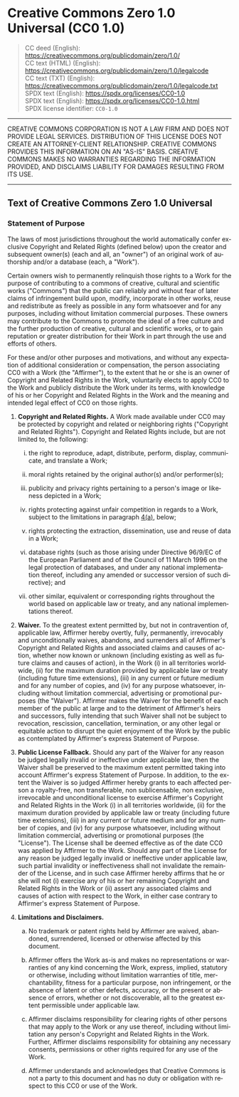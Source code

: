 <div dir="ltr" lang="en-US">

<!--
Markdown dialect: GitHub Flavored Markdown

SPDX-FileContributor: author: Creative Commons | https://creativecommons.org/ | wikipedia_en:Creative_Commons
SPDX-FileContributor: formatter: gabldotink | email:gabl@gabl.ink | github:gabldotink
SPDX-FileCopyrightText: No rights reserved. “CREATIVE COMMONS”, “CC” and “CC0” are registered trademarks of Creative Commons. “SOFTWARE PACKAGE DATA EXCHANGE” and “SPDX” are registered trademarks of the Linux Foundation. “LINUX” is a registered trademark of Linus Torvalds.
SPDX-FileName: ./licenses/CC0-1.0
SPDX-FileType: DOCUMENTATION
SPDX-FileType: TEXT
SPDX-FileType: SOURCE
SPDX-LicenseConcluded: CC0-1.0
SPDX-License-Identifier: CC0-1.0

---
# pandoc variables
# ConTeXt
includesource: true
linkstyle:    'normal'
pdfa:         '3b'
urlstyle:     'normal'
# language
dir:          'ltr'
lang:         'en-US'
# metadata
author:       'Creative Commons'
title:        'Creative Commons Zero 1.0 Universal (CC0 1.0)'
---
-->

# Creative Commons Zero 1.0 Universal (CC0 1.0)
> CC deed (English): <https://creativecommons.org/publicdomain/zero/1.0/>  
> CC text (HTML) (English): <https://creativecommons.org/publicdomain/zero/1.0/legalcode>  
> CC text (TXT) (English): <https://creativecommons.org/publicdomain/zero/1.0/legalcode.txt>  
> SPDX text (English): <https://spdx.org/licenses/CC0-1.0>  
> SPDX text (English): <https://spdx.org/licenses/CC0-1.0.html>  
> SPDX license identifier: `CC0-1.0`

<!--
notice: The list item points under section 4 should display with lowercase
Latin alphabet characters (a–d). However, some Markdown processors may
display them as lowercase Roman numerals (i–iv).
-->

---

CREATIVE COMMONS CORPORATION IS NOT A LAW FIRM AND DOES NOT PROVIDE LEGAL
SERVICES. DISTRIBUTION OF THIS LICENSE DOES NOT CREATE AN ATTORNEY-CLIENT
RELATIONSHIP. CREATIVE COMMONS PROVIDES THIS INFORMATION ON AN "AS-IS" BASIS.
CREATIVE COMMONS MAKES NO WARRANTIES REGARDING THE INFORMATION PROVIDED, AND
DISCLAIMS LIABILITY FOR DAMAGES RESULTING FROM ITS USE.

---

## Text of Creative Commons Zero 1.0 Universal

### Statement of Purpose

The laws of most jurisdictions throughout the world automatically confer
exclusive Copyright and Related Rights (defined below) upon the creator and
subsequent owner(s) (each and all, an "owner") of an original work of
authorship and/or a database (each, a "Work").

Certain owners wish to permanently relinquish those rights to a Work for the
purpose of contributing to a commons of creative, cultural and scientific
works ("Commons") that the public can reliably and without fear of later
claims of infringement build upon, modify, incorporate in other works, reuse
and redistribute as freely as possible in any form whatsoever and for any
purposes, including without limitation commercial purposes. These owners may
contribute to the Commons to promote the ideal of a free culture and the
further production of creative, cultural and scientific works, or to gain
reputation or greater distribution for their Work in part through the use and
efforts of others.

For these and/or other purposes and motivations, and without any expectation
of additional consideration or compensation, the person associating CC0 with
a Work (the "Affirmer"), to the extent that he or she is an owner of
Copyright and Related Rights in the Work, voluntarily elects to apply CC0 to
the Work and publicly distribute the Work under its terms, with knowledge of
his or her Copyright and Related Rights in the Work and the meaning and
intended legal effect of CC0 on those rights.

<ol type="1">

  <li id="1">

  **Copyright and Related Rights.** A Work made available under CC0 may be
  protected by copyright and related or neighboring rights ("Copyright and
  Related Rights"). Copyright and Related Rights include, but are not limited
  to, the following:

  <ol type="i">

   <li id="1(i)">

   the right to reproduce, adapt, distribute, perform, display, communicate,
   and translate a Work;
   
   </li>

   <li id="1(ii)">

   moral rights retained by the original author(s) and/or performer(s);

   </li>

   <li id="1(iii)">

   publicity and privacy rights pertaining to a person's image or likeness
   depicted in a Work;

   </li>

   <li id="1(iv)">

   rights protecting against unfair competition in regards to a Work, subject
   to the limitations in paragraph [4(a)](#4(a)), below;

   </li>

   <li id="1(v)">

   rights protecting the extraction, dissemination, use and reuse of data in
   a Work;

   </li>

   <li id="1(vi)">

   database rights (such as those arising under Directive 96/9/EC of the
   European Parliament and of the Council of 11 March 1996 on the legal
   protection of databases, and under any national implementation thereof,
   including any amended or successor version of such directive); and

   </li>

   <li id="1(vii)">

   other similar, equivalent or corresponding rights throughout the world
   based on applicable law or treaty, and any national implementations
   thereof.

   </li>

  </ol>

  <li id="2">

  **Waiver.** To the greatest extent permitted by, but not in contravention
  of, applicable law, Affirmer hereby overtly, fully, permanently,
  irrevocably and unconditionally waives, abandons, and surrenders all of
  Affirmer's Copyright and Related Rights and associated claims and causes of
  action, whether now known or unknown (including existing as well as future
  claims and causes of action), in the Work (i) in all territories worldwide,
  (ii) for the maximum duration provided by applicable law or treaty
  (including future time extensions), (iii) in any current or future medium
  and for any number of copies, and (iv) for any purpose whatsoever,
  including without limitation commercial, advertising or promotional
  purposes (the "Waiver"). Affirmer makes the Waiver for the benefit of each
  member of the public at large and to the detriment of Affirmer's heirs and
  successors, fully intending that such Waiver shall not be subject to
  revocation, rescission, cancellation, termination, or any other legal or
  equitable action to disrupt the quiet enjoyment of the Work by the public
  as contemplated by Affirmer's express Statement of Purpose.

  </li>

  <li id="3">

  **Public License Fallback.** Should any part of the Waiver for any reason
  be judged legally invalid or ineffective under applicable law, then the
  Waiver shall be preserved to the maximum extent permitted taking into
  account Affirmer's express Statement of Purpose. In addition, to the extent
  the Waiver is so judged Affirmer hereby grants to each affected person a
  royalty-free, non transferable, non sublicensable, non exclusive,
  irrevocable and unconditional license to exercise Affirmer's Copyright and
  Related Rights in the Work (i) in all territories worldwide, (ii) for the
  maximum duration provided by applicable law or treaty (including future
  time extensions), (iii) in any current or future medium and for any number
  of copies, and (iv) for any purpose whatsoever, including without
  limitation commercial, advertising or promotional purposes (the "License").
  The License shall be deemed effective as of the date CC0 was applied by
  Affirmer to the Work. Should any part of the License for any reason be
  judged legally invalid or ineffective under applicable law, such partial
  invalidity or ineffectiveness shall not invalidate the remainder of the
  License, and in such case Affirmer hereby affirms that he or she will not
  (i) exercise any of his or her remaining Copyright and Related Rights in
  the Work or (ii) assert any associated claims and causes of action with
  respect to the Work, in either case contrary to Affirmer's express
  Statement of Purpose.

  </li>

  <li id="4">

  **Limitations and Disclaimers.**

  <ol type="a">

   <li id="4(a)">

   No trademark or patent rights held by Affirmer are waived, abandoned,
   surrendered, licensed or otherwise affected by this document.
   
   </li>

   <li id="4(b)">

   Affirmer offers the Work as-is and makes no representations or warranties
   of any kind concerning the Work, express, implied, statutory or otherwise,
   including without limitation warranties of title, merchantability, fitness
   for a particular purpose, non infringement, or the absence of latent or
   other defects, accuracy, or the present or absence of errors, whether or
   not discoverable, all to the greatest extent permissible under applicable
   law.
   
   </li>

   <li id="4(c)">

   Affirmer disclaims responsibility for clearing rights of other persons
   that may apply to the Work or any use thereof, including without
   limitation any person's Copyright and Related Rights in the Work. Further,
   Affirmer disclaims responsibility for obtaining any necessary consents,
   permissions or other rights required for any use of the Work.
   
   </li>

   <li id="4(d)">

   Affirmer understands and acknowledges that Creative Commons is not a party
   to this document and has no duty or obligation with respect to this CC0 or
   use of the Work.
   
   </li>

  </ol>

</li>

</ol>

</div>
